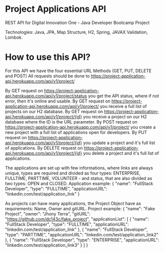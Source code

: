 # Project Applications API
REST API for Digital Innovation One - Java Developer Bootcamp Project

Technologies: Java, JPA, Map Structure, H2, Spring, JAVAX Validation, Lombok.
# How to use this API?
For this API we have the four essential URL Methods (GET, PUT, DELETE and POST)
All requests should be done to https://project-application-api.herokuapp.com/api/v1/project/

By GET request on https://project-application-api.herokuapp.com/api/v1/project/status you get the API status, where if not error, then it's online and usable.
By GET request on https://project-application-api.herokuapp.com/api/v1/project/ you receive a full list of projects on our H2 database.
By GET request on https://project-application-api.herokuapp.com/api/v1/project/{id} you receive a project on our H2 database where the ID is the URL parameter.
By POST request on https://project-application-api.herokuapp.com/api/v1/project/ you create a new project with a full list of applications open for developers.
By PUT request on https://project-application-api.herokuapp.com/api/v1/project/{id} you update a project and it's full list of applications.
By DELETE request on https://project-application-api.herokuapp.com/api/v1/project/{id} you delete a project and it's full list of applications.

The applications are set up with few informations, where links are always unique, types are required and divided as four types: ENTERPRISE, FULLTIME, PARTTIME, VOLUNTEER - and status, that are also divided as two types: OPEN and CLOSED.
Application example:
	{
		"name": "FullStack Developer",
		"type": "FULLTIME",
		"applicationURL": "linkedin.com/test/application_link"
  }

As projects can have many applications, the Project Object have as requirements:
Name, Owner and gitURL.
Project example: 
{
	"name": "Fake Project",
	"owner": "Jhony Terra",
	"gitURL":  "https://github.com/dc143c/fake_project",
	"applicationList": [
		{
		"name": "FullStack Developer",
		"type": "FULLTIME",
		"applicationURL": "linkedin.com/test/application_link"
		},
		{
		"name": "FullStack Developer",
		"type": "PARTTIME",
		"applicationURL": "linkedin.com/test/application_link2"
		},
		{
		"name": "FullStack Developer",
		"type": "ENTERPRISE",
		"applicationURL": "linkedin.com/test/application_link3"
		}
	]
}

